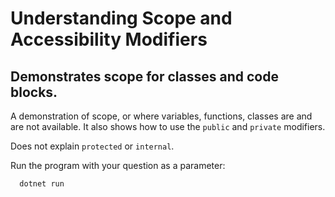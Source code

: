 # Understanding Scope and Accessibility Modifiers
## Demonstrates scope for classes and code blocks.

A demonstration of scope, or where variables, functions, classes are and are not available.
It also shows how to use the `public` and `private` modifiers.

Does not explain `protected` or `internal`.

Run the program with your question as a parameter:
```bash 
  dotnet run 
```